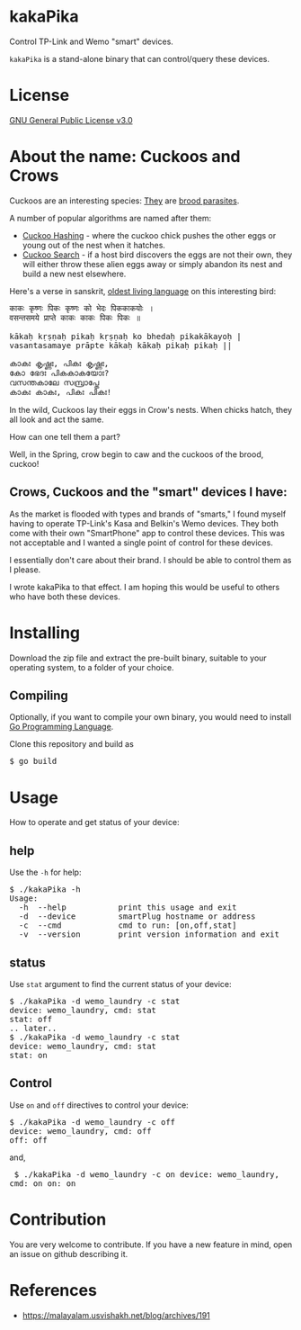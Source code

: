 # kakaPika 
Control TP-Link and Wemo "smart" devices.

<code>kakaPika</code> is a stand-alone binary that can control/query these devices.
# License 
[GNU General Public License v3.0](https://www.gnu.org/licenses/gpl-3.0.txt)

# About the name: Cuckoos and Crows 

Cuckoos are an interesting species: [They](https://www.calacademy.org/explore-science/cuckoo-for-crows)  are [brood parasites](https://en.wikipedia.org/wiki/Brood_parasite).

A number of popular algorithms are named after them: 
* [Cuckoo Hashing](https://en.wikipedia.org/wiki/Cuckoo_hashing) - where the cuckoo chick pushes the other eggs or young out of the nest when it hatches. 
* [Cuckoo Search](https://en.wikipedia.org/wiki/Cuckoo_search) - if a host bird discovers the eggs are not their own, they will either throw these alien eggs away or simply abandon its nest and build a new nest elsewhere.


Here's a verse in sanskrit, [oldest living language](https://www.wisdomlib.org/sanskrit/quote/mss/subhashita-9283) on this interesting bird:

<pre>
काकः कृष्णः पिकः कृष्णः को भेदः पिककाकयोः । 
वसन्तसमये प्राप्ते काकः काकः पिकः पिकः ॥

kākaḥ kṛṣṇaḥ pikaḥ kṛṣṇaḥ ko bhedaḥ pikakākayoḥ |
vasantasamaye prāpte kākaḥ kākaḥ pikaḥ pikaḥ ||

കാകഃ കൃഷ്ണഃ, പികഃ കൃഷ്ണഃ,
കോ ഭേദഃ പികകാകയോഃ?
വസന്തകാലേ സമ്പ്രാപ്തേ
കാകഃ കാകഃ, പികഃ പികഃ! 
</pre>


In the wild, Cuckoos lay their eggs in Crow's nests. When chicks hatch, they all look and act the same. 

How can one tell them a part?

Well, in the Spring, crow begin to caw and the cuckoos of the brood, cuckoo!

## Crows, Cuckoos and the "smart" devices I have:

As the market is flooded with types and brands of "smarts," I found myself having to operate TP-Link's Kasa and Belkin's Wemo devices. They both come with their own "SmartPhone" app to control these devices. This was not acceptable and I wanted a single point of control for these devices. 

I essentially don't care about their brand. I should be able to control them as I please.

I wrote kakaPika to that effect. I am hoping this would be useful to others who have both these devices. 

# Installing
Download the zip file and extract the pre-built binary, suitable to your operating system, to a folder of your choice. 
## Compiling
Optionally, if you want to compile your own binary, you would need to install [Go Programming Language](https://golang.org/).

Clone this repository and build as
<pre>
$ go build </pre>

# Usage 
How to operate and get status of your device:
## help
Use the <code>-h</code> for help:
<pre>
$ ./kakaPika -h
Usage: 
  -h  --help           print this usage and exit
  -d  --device         smartPlug hostname or address
  -c  --cmd            cmd to run: [on,off,stat]
  -v  --version        print version information and exit
</pre>

## status 
Use <code>stat</code> argument to find the current status of your device:
<pre>
$ ./kakaPika -d wemo_laundry -c stat 
device: wemo_laundry, cmd: stat
stat: off
.. later..
$ ./kakaPika -d wemo_laundry -c stat 
device: wemo_laundry, cmd: stat
stat: on
</pre>
## Control
Use <code>on</code> and <code>off</code> directives to control your device:
<pre>
$ ./kakaPika -d wemo_laundry -c off
device: wemo_laundry, cmd: off
off: off
</pre>
and,<pre>
$ ./kakaPika -d wemo_laundry -c on
device: wemo_laundry, cmd: on
on: on
</pre>
# Contribution
You are very welcome to contribute. If you have a new feature in mind, open an issue on github describing it. 

# References
* https://malayalam.usvishakh.net/blog/archives/191
